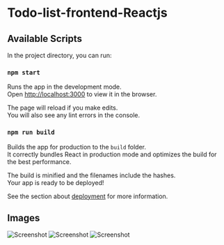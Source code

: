 # Todo-list-frontend-Reactjs


## Available Scripts

In the project directory, you can run:

### `npm start`

Runs the app in the development mode.<br />
Open [http://localhost:3000](http://localhost:3000) to view it in the browser.

The page will reload if you make edits.<br />
You will also see any lint errors in the console.

### `npm run build`

Builds the app for production to the `build` folder.<br />
It correctly bundles React in production mode and optimizes the build for the best performance.

The build is minified and the filenames include the hashes.<br />
Your app is ready to be deployed!

See the section about [deployment](https://facebook.github.io/create-react-app/docs/deployment) for more information.

## Images
![Screenshot](https://storage.googleapis.com/chatgen-static-files/attachment-files/65e46982-2762-4f4f-bebc-1329040128eb1575626560100.png)
![Screenshot](https://storage.googleapis.com/chatgen-static-files/attachment-files/22701bc4-a3d8-437c-98c2-b7795ce243371575626551683.png)
![Screenshot](https://storage.googleapis.com/chatgen-static-files/attachment-files/802ed15f-6ab9-49e0-963f-e78fc761287e1575626467866.png)
